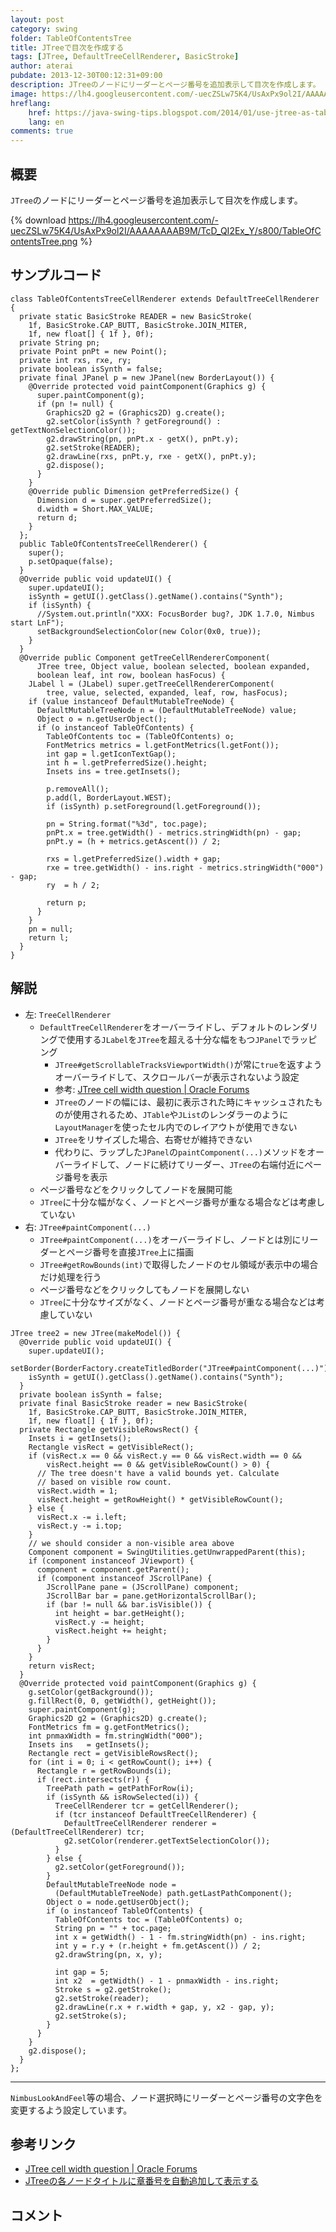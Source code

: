 ```yaml
---
layout: post
category: swing
folder: TableOfContentsTree
title: JTreeで目次を作成する
tags: [JTree, DefaultTreeCellRenderer, BasicStroke]
author: aterai
pubdate: 2013-12-30T00:12:31+09:00
description: JTreeのノードにリーダーとページ番号を追加表示して目次を作成します。
image: https://lh4.googleusercontent.com/-uecZSLw75K4/UsAxPx9ol2I/AAAAAAAAB9M/TcD_QI2Ex_Y/s800/TableOfContentsTree.png
hreflang:
    href: https://java-swing-tips.blogspot.com/2014/01/use-jtree-as-table-of-contents.html
    lang: en
comments: true
---
```

## 概要
`JTree`のノードにリーダーとページ番号を追加表示して目次を作成します。

{% download https://lh4.googleusercontent.com/-uecZSLw75K4/UsAxPx9ol2I/AAAAAAAAB9M/TcD_QI2Ex_Y/s800/TableOfContentsTree.png %}

## サンプルコード
<pre class="prettyprint"><code>class TableOfContentsTreeCellRenderer extends DefaultTreeCellRenderer {
  private static BasicStroke READER = new BasicStroke(
    1f, BasicStroke.CAP_BUTT, BasicStroke.JOIN_MITER,
    1f, new float[] { 1f }, 0f);
  private String pn;
  private Point pnPt = new Point();
  private int rxs, rxe, ry;
  private boolean isSynth = false;
  private final JPanel p = new JPanel(new BorderLayout()) {
    @Override protected void paintComponent(Graphics g) {
      super.paintComponent(g);
      if (pn != null) {
        Graphics2D g2 = (Graphics2D) g.create();
        g2.setColor(isSynth ? getForeground() : getTextNonSelectionColor());
        g2.drawString(pn, pnPt.x - getX(), pnPt.y);
        g2.setStroke(READER);
        g2.drawLine(rxs, pnPt.y, rxe - getX(), pnPt.y);
        g2.dispose();
      }
    }
    @Override public Dimension getPreferredSize() {
      Dimension d = super.getPreferredSize();
      d.width = Short.MAX_VALUE;
      return d;
    }
  };
  public TableOfContentsTreeCellRenderer() {
    super();
    p.setOpaque(false);
  }
  @Override public void updateUI() {
    super.updateUI();
    isSynth = getUI().getClass().getName().contains("Synth");
    if (isSynth) {
      //System.out.println("XXX: FocusBorder bug?, JDK 1.7.0, Nimbus start LnF");
      setBackgroundSelectionColor(new Color(0x0, true));
    }
  }
  @Override public Component getTreeCellRendererComponent(
      JTree tree, Object value, boolean selected, boolean expanded,
      boolean leaf, int row, boolean hasFocus) {
    JLabel l = (JLabel) super.getTreeCellRendererComponent(
        tree, value, selected, expanded, leaf, row, hasFocus);
    if (value instanceof DefaultMutableTreeNode) {
      DefaultMutableTreeNode n = (DefaultMutableTreeNode) value;
      Object o = n.getUserObject();
      if (o instanceof TableOfContents) {
        TableOfContents toc = (TableOfContents) o;
        FontMetrics metrics = l.getFontMetrics(l.getFont());
        int gap = l.getIconTextGap();
        int h = l.getPreferredSize().height;
        Insets ins = tree.getInsets();

        p.removeAll();
        p.add(l, BorderLayout.WEST);
        if (isSynth) p.setForeground(l.getForeground());

        pn = String.format("%3d", toc.page);
        pnPt.x = tree.getWidth() - metrics.stringWidth(pn) - gap;
        pnPt.y = (h + metrics.getAscent()) / 2;

        rxs = l.getPreferredSize().width + gap;
        rxe = tree.getWidth() - ins.right - metrics.stringWidth("000") - gap;
        ry  = h / 2;

        return p;
      }
    }
    pn = null;
    return l;
  }
}
</code></pre>

## 解説
- 左: `TreeCellRenderer`
    - `DefaultTreeCellRenderer`をオーバーライドし、デフォルトのレンダリングで使用する`JLabel`を`JTree`を超える十分な幅をもつ`JPanel`でラッピング
        - `JTree#getScrollableTracksViewportWidth()`が常に`true`を返すようオーバーライドして、スクロールバーが表示されないよう設定
        - 参考: [JTree cell width question | Oracle Forums](https://community.oracle.com/thread/1357473)
        - `JTree`のノードの幅には、最初に表示された時にキャッシュされたものが使用されるため、`JTable`や`JList`のレンダラーのように`LayoutManager`を使ったセル内でのレイアウトが使用できない
        - `JTree`をリサイズした場合、右寄せが維持できない
        - 代わりに、ラップした`JPanel`の`paintComponent(...)`メソッドをオーバーライドして、ノードに続けてリーダー、`JTree`の右端付近にページ番号を表示
    - ページ番号などをクリックしてノードを展開可能
    - `JTree`に十分な幅がなく、ノードとページ番号が重なる場合などは考慮していない
- 右: `JTree#paintComponent(...)`
    - `JTree#paintComponent(...)`をオーバーライドし、ノードとは別にリーダーとページ番号を直接`JTree`上に描画
    - `JTree#getRowBounds(int)`で取得したノードのセル領域が表示中の場合だけ処理を行う
    - ページ番号などをクリックしてもノードを展開しない
    - `JTree`に十分なサイズがなく、ノードとページ番号が重なる場合などは考慮していない

<!-- dummy comment line for breaking list -->

<pre class="prettyprint"><code>JTree tree2 = new JTree(makeModel()) {
  @Override public void updateUI() {
    super.updateUI();
    setBorder(BorderFactory.createTitledBorder("JTree#paintComponent(...)"));
    isSynth = getUI().getClass().getName().contains("Synth");
  }
  private boolean isSynth = false;
  private final BasicStroke reader = new BasicStroke(
    1f, BasicStroke.CAP_BUTT, BasicStroke.JOIN_MITER,
    1f, new float[] { 1f }, 0f);
  private Rectangle getVisibleRowsRect() {
    Insets i = getInsets();
    Rectangle visRect = getVisibleRect();
    if (visRect.x == 0 &amp;&amp; visRect.y == 0 &amp;&amp; visRect.width == 0 &amp;&amp;
        visRect.height == 0 &amp;&amp; getVisibleRowCount() &gt; 0) {
      // The tree doesn't have a valid bounds yet. Calculate
      // based on visible row count.
      visRect.width = 1;
      visRect.height = getRowHeight() * getVisibleRowCount();
    } else {
      visRect.x -= i.left;
      visRect.y -= i.top;
    }
    // we should consider a non-visible area above
    Component component = SwingUtilities.getUnwrappedParent(this);
    if (component instanceof JViewport) {
      component = component.getParent();
      if (component instanceof JScrollPane) {
        JScrollPane pane = (JScrollPane) component;
        JScrollBar bar = pane.getHorizontalScrollBar();
        if (bar != null &amp;&amp; bar.isVisible()) {
          int height = bar.getHeight();
          visRect.y -= height;
          visRect.height += height;
        }
      }
    }
    return visRect;
  }
  @Override protected void paintComponent(Graphics g) {
    g.setColor(getBackground());
    g.fillRect(0, 0, getWidth(), getHeight());
    super.paintComponent(g);
    Graphics2D g2 = (Graphics2D) g.create();
    FontMetrics fm = g.getFontMetrics();
    int pnmaxWidth = fm.stringWidth("000");
    Insets ins   = getInsets();
    Rectangle rect = getVisibleRowsRect();
    for (int i = 0; i &lt; getRowCount(); i++) {
      Rectangle r = getRowBounds(i);
      if (rect.intersects(r)) {
        TreePath path = getPathForRow(i);
        if (isSynth &amp;&amp; isRowSelected(i)) {
          TreeCellRenderer tcr = getCellRenderer();
          if (tcr instanceof DefaultTreeCellRenderer) {
            DefaultTreeCellRenderer renderer = (DefaultTreeCellRenderer) tcr;
            g2.setColor(renderer.getTextSelectionColor());
          }
        } else {
          g2.setColor(getForeground());
        }
        DefaultMutableTreeNode node =
          (DefaultMutableTreeNode) path.getLastPathComponent();
        Object o = node.getUserObject();
        if (o instanceof TableOfContents) {
          TableOfContents toc = (TableOfContents) o;
          String pn = "" + toc.page;
          int x = getWidth() - 1 - fm.stringWidth(pn) - ins.right;
          int y = r.y + (r.height + fm.getAscent()) / 2;
          g2.drawString(pn, x, y);

          int gap = 5;
          int x2  = getWidth() - 1 - pnmaxWidth - ins.right;
          Stroke s = g2.getStroke();
          g2.setStroke(reader);
          g2.drawLine(r.x + r.width + gap, y, x2 - gap, y);
          g2.setStroke(s);
        }
      }
    }
    g2.dispose();
  }
};
</code></pre>

- - - -
`NimbusLookAndFeel`等の場合、ノード選択時にリーダーとページ番号の文字色を変更するよう設定しています。

## 参考リンク
- [JTree cell width question | Oracle Forums](https://community.oracle.com/thread/1357473)
- [JTreeの各ノードタイトルに章番号を自動追加して表示する](https://ateraimemo.com/Swing/AutoChapterNumberingTreeNode.html)

<!-- dummy comment line for breaking list -->

## コメント
